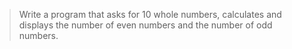 > Write a program that asks for 10 whole numbers, calculates and displays the number of even numbers and the number of odd numbers.
